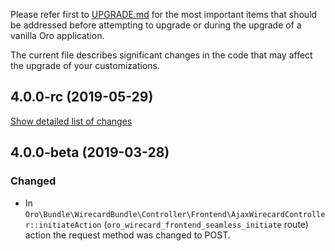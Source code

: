 Please refer first to [UPGRADE.md](UPGRADE.md) for the most important items that should be addressed before attempting to upgrade or during the upgrade of a vanilla Oro application.

The current file describes significant changes in the code that may affect the upgrade of your customizations.

## 4.0.0-rc (2019-05-29)
[Show detailed list of changes](incompatibilities-4-0-rc.md)

## 4.0.0-beta (2019-03-28)
### Changed
* In `Oro\Bundle\WirecardBundle\Controller\Frontend\AjaxWirecardController::initiateAction` 
 (`oro_wirecard_frontend_seamless_initiate` route)
 action the request method was changed to POST. 
